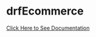 # drfEcommerce
[Click Here to See Documentation](https://github.com/pramdevgan/drfEcommerce/blob/main/Specification-v1.pdf)
